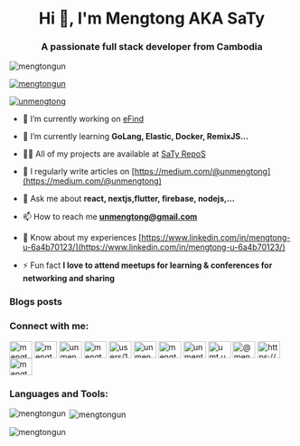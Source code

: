 <!-- <h2 align="left">
 <abc>
  <br>Bello <img src="https://user-images.githubusercontent.com/42378118/110234147-e3259600-7f4e-11eb-95be-0c4047144dea.gif" width="30"> 💜💜💜<br>
  <br> I'm MengTong Un AKA Saty :blush: 🥰<br>
  <br> I'm a Full Stack Developer :computer:<br>
  <br>
    <img src="https://media.giphy.com/media/SWoSkN6DxTszqIKEqv/giphy.gif" alt="Coder GIF" width="500">
 </abc>
</h2> 
<h2 align="left">:hammer_and_wrench: Technologies and Tools I am learning and using:</h2>
<p align="left">
    <a href="https://www.w3.org/html/" target="_blank"> <img src="https://raw.githubusercontent.com/devicons/devicon/master/icons/html5/html5-original-wordmark.svg" alt="html5" width="40" height="40"/> </a>
    <a href="https://www.w3schools.com/css/" target="_blank"> <img src="https://raw.githubusercontent.com/devicons/devicon/master/icons/css3/css3-original-wordmark.svg" alt="css3" width="40" height="40"/> </a>
    <a href="https://developer.mozilla.org/en-US/docs/Web/JavaScript" target="_blank"> <img src="https://raw.githubusercontent.com/devicons/devicon/master/icons/javascript/javascript-original.svg" alt="javascript" width="40" height="40"/> </a>
<a href="https://vuejs.org/" target="_blank"> <img src="https://www.vectorlogo.zone/logos/vuejs/vuejs-icon.svg" alt="VueJS" width="40" height="40"/> </a>
<a href="https://nodejs.org" target="_blank"> <img src="https://raw.githubusercontent.com/devicons/devicon/master/icons/nodejs/nodejs-original-wordmark.svg" alt="nodejs" width="40" height="40"/> </a>
    <a href="https://expressjs.com" target="_blank"> <img src="https://raw.githubusercontent.com/devicons/devicon/master/icons/express/express-original-wordmark.svg" alt="express" width="40" height="40"/> </a>
    <a href="https://www.mongodb.com/" target="_blank"> <img src="https://raw.githubusercontent.com/devicons/devicon/master/icons/mongodb/mongodb-original-wordmark.svg" alt="mongodb" width="40" height="40"/> </a>
 <a href="https://www.postgresql.org/" target="_blank"> <img src="https://www.vectorlogo.zone/logos/postgresql/postgresql-icon.svg" alt="PostgreSQL" width="40" height="40"/> </a>
<a href="https://firebase.google.com/" target="_blank"> <img src="https://www.vectorlogo.zone/logos/firebase/firebase-icon.svg" alt="Firebase" width="40" height="40"/> </a>
<a href="https://www.postman.com/" target="_blank"> <img src="https://www.vectorlogo.zone/logos/getpostman/getpostman-icon.svg" alt="postman" width="40" height="40"/> </a>
<a href="https://git-scm.com/" target="_blank"> <img src="https://www.vectorlogo.zone/logos/git-scm/git-scm-icon.svg" alt="git" width="40" height="40"/> </a>
<a href="https://www.python.org/" target="_blank"> <img src="https://www.vectorlogo.zone/logos/python/python-icon.svg" alt="Python" width="40" height="40"/> </a>
<a href="https://www.djangoproject.com/" target="_blank"> <img src="https://www.vectorlogo.zone/logos/djangoproject/djangoproject-icon.svg" alt="django" width="40" height="40"/> </a>
<a href="https://flutter.dev/" target="_blank"> <img src="https://www.vectorlogo.zone/logos/flutterio/flutterio-icon.svg" alt="flutter" width="40" height="40"/> </a>
<a href="https://github.com/mengtongun" target="_blank"> <img src="https://www.vectorlogo.zone/logos/github/github-tile.svg" alt="github" width="40" height="40"/> </a>
</p>

<h2 align="left">👨🏻‍💻 About Me:</h2>

- :computer: I'm currently working on eFind, ArkOnix, and Café Buddy project.
- :hourglass_flowing_sand:  Exploring Google Cloud & Microsoft Azure, Blockchain, Security Network, Data Science and ...
- :rocket: "Always ready to collaborate for Dev Experiments and Hiring 👨‍💼"
- :man_technologist: Developer Intern at KIT and New StartUp
- :dart: Life Hack: "Explore :fire: and go through new Tech" 
- :trophy: Phase 2 condidate of "Microsoft Azure Hackathon 2021,"
- :zap: Fun fact: I love to attend Meetups for learning & Conferences for Networking and Sharing<br>

<h2 align="left">:heart: Let's get connected:</h2>

[![Linkedin Badge](https://img.shields.io/badge/-mengtong-blue?style=flat-square&logo=Linkedin&logoColor=white&link=https://www.linkedin.com/in/mengtong-u-6a4b70123/)](https://www.linkedin.com/in/mengtong-u-6a4b70123/) [![Twitter Badge](https://img.shields.io/badge/-@mengtong-1ca0f1?style=flat-square&labelColor=1ca0f1&logo=twitter&logoColor=white&link=https://twitter.com/UnMengtong)](https://twitter.com/UnMengtong) [![Facebook Badge](https://img.shields.io/badge/-@mengtongun-3b5998?style=flat-square&labelColor=3b5998&logo=facebook&logoColor=white&link=https://www.facebook.com/unmengtong)](https://www.facebook.com/unmengtong) [![Instagram Badge](https://img.shields.io/badge/-@umt.uku-D7008A?style=flat-square&labelColor=D7008A&logo=Instagram&logoColor=white&link=https://www.instagram.com/umt.uku/)](https://www.instagram.com/umt.uku/)
 -->
 
<!-- Secondary Update 18/10/21  -->
 
 <h1 align="center">Hi 👋, I'm Mengtong AKA SaTy</h1>
<h3 align="center">A passionate full stack developer from Cambodia</h3>

<p align="left"> <img src="https://komarev.com/ghpvc/?username=mengtongun&label=Profile%20views&color=0e75b6&style=flat" alt="mengtongun" /> </p>

<p align="left"> <a href="https://github.com/ryo-ma/github-profile-trophy"><img src="https://github-profile-trophy.vercel.app/?username=mengtongun" alt="mengtongun" /></a> </p>

<p align="left"> <a href="https://twitter.com/unmengtong" target="blank"><img src="https://img.shields.io/twitter/follow/unmengtong?logo=twitter&style=for-the-badge" alt="unmengtong" /></a> </p>

- 🔭 I’m currently working on [eFind](https://github.com/mengtongun/efind_beta)

- 🌱 I’m currently learning **GoLang, Elastic, Docker, RemixJS...**

- 👨‍💻 All of my projects are available at [SaTy RepoS](https://github.com/mengtongun)

- 📝 I regularly write articles on [https://medium.com/@unmengtong](https://medium.com/@unmengtong)

- 💬 Ask me about **react, nextjs,flutter, firebase, nodejs,...**

- 📫 How to reach me **unmengtong@gmail.com**

- 📄 Know about my experiences [https://www.linkedin.com/in/mengtong-u-6a4b70123/](https://www.linkedin.com/in/mengtong-u-6a4b70123/)

- ⚡ Fun fact **I love to attend meetups for learning & conferences for networking and sharing**

### Blogs posts
<!-- BLOG-POST-LIST:START -->
<!-- BLOG-POST-LIST:END -->

<h3 align="left">Connect with me:</h3>
<p align="left">
<a href="https://codepen.io/mengtongun" target="blank"><img align="center" src="https://raw.githubusercontent.com/rahuldkjain/github-profile-readme-generator/master/src/images/icons/Social/codepen.svg" alt="mengtongun" height="30" width="40" /></a>
<a href="https://dev.to/mengtongun" target="blank"><img align="center" src="https://cdn.jsdelivr.net/npm/simple-icons@3.0.1/icons/dev-dot-to.svg" alt="mengtongun" height="30" width="40" /></a>
<a href="https://twitter.com/unmengtong" target="blank"><img align="center" src="https://raw.githubusercontent.com/rahuldkjain/github-profile-readme-generator/master/src/images/icons/Social/twitter.svg" alt="unmengtong" height="30" width="40" /></a>
<a href="https://linkedin.com/in/mengtong-u-6a4b70123" target="blank"><img align="center" src="https://raw.githubusercontent.com/rahuldkjain/github-profile-readme-generator/master/src/images/icons/Social/linked-in-alt.svg" alt="mengtong-u-6a4b70123" height="30" width="40" /></a>
<a href="https://stackoverflow.com/users/14760493/mengtong-un" target="blank"><img align="center" src="https://raw.githubusercontent.com/rahuldkjain/github-profile-readme-generator/master/src/images/icons/Social/stack-overflow.svg" alt="users/14760493/mengtong-un" height="30" width="40" /></a>
<a href="https://codesandbox.com/unmengtong" target="blank"><img align="center" src="https://cdn.jsdelivr.net/npm/simple-icons@3.0.1/icons/codesandbox.svg" alt="unmengtong" height="30" width="40" /></a>
<a href="https://kaggle.com/mengtongun" target="blank"><img align="center" src="https://raw.githubusercontent.com/rahuldkjain/github-profile-readme-generator/master/src/images/icons/Social/kaggle.svg" alt="mengtongun" height="30" width="40" /></a>
<a href="https://fb.com/unmengtong" target="blank"><img align="center" src="https://raw.githubusercontent.com/rahuldkjain/github-profile-readme-generator/master/src/images/icons/Social/facebook.svg" alt="unmentong" height="30" width="40" /></a>
<a href="https://instagram.com/umt.uku" target="blank"><img align="center" src="https://raw.githubusercontent.com/rahuldkjain/github-profile-readme-generator/master/src/images/icons/Social/instagram.svg" alt="umt.uku" height="30" width="40" /></a>
<a href="https://medium.com/@mengtongun" target="blank"><img align="center" src="https://raw.githubusercontent.com/rahuldkjain/github-profile-readme-generator/master/src/images/icons/Social/medium.svg" alt="@mengtongun" height="30" width="40" /></a>
<a href="https://www.youtube.com/channel/UCKhP-dMJaYizGvHB6gd1L-Q" target="blank"><img align="center" src="https://raw.githubusercontent.com/rahuldkjain/github-profile-readme-generator/master/src/images/icons/Social/youtube.svg" alt="https://www.youtube.com/channel/uckhp-dmjayizgvhb6gd1l-q" height="30" width="40" /></a>
<a href="https://www.hackerrank.com/mengtongun" target="blank"><img align="center" src="https://raw.githubusercontent.com/rahuldkjain/github-profile-readme-generator/master/src/images/icons/Social/hackerrank.svg" alt="mengtongun" height="30" width="40" /></a>
</p>

<h3 align="left">Languages and Tools:</h3>

<p><img align="left" src="https://github-readme-stats.vercel.app/api/top-langs?username=mengtongun&show_icons=true&locale=en&layout=compact" alt="mengtongun" /></p>

<p>&nbsp;<img align="center" src="https://github-readme-stats.vercel.app/api?username=mengtongun&show_icons=true&locale=en" alt="mengtongun" /></p>

<p><img align="center" src="https://github-readme-streak-stats.herokuapp.com/?user=mengtongun&" alt="mengtongun" /></p>
